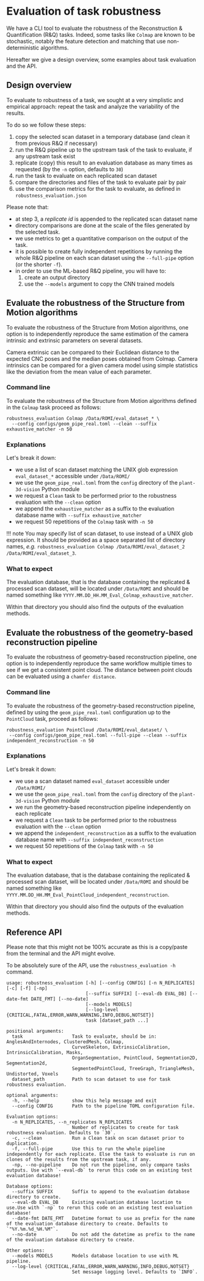 # Evaluation of task robustness

We have a CLI tool to evaluate the robustness of the Reconstruction & Quantification (R&Q) tasks.
Indeed, some tasks like `Colmap` are known to be stochastic, notably the feature detection and matching that use non-deterministic algorithms.

Hereafter we give a design overview, some examples about task evaluation and the API.

## Design overview
To evaluate to robustness of a task, we sought at a very simplistic and empirical approach: repeat the task and analyze the variability of the results.

To do so we follow these steps:

 1. copy the selected scan dataset in a temporary database (and clean it from previous R&Q if necessary)
 2. run the R&Q pipeline up to the upstream task of the task to evaluate, if any upstream task exist
 3. replicate (copy) this result to an evaluation database as many times as requested (by the `-n` option, defaults to `30`)
 4. run the task to evaluate on each replicated scan dataset
 5. compare the directories and files of the task to evaluate pair by pair
 6. use the comparison metrics for the task to evaluate, as defined in `robustness_evaluation.json` 

Please note that:

 - at step 3, a _replicate id_ is appended to the replicated scan dataset name
 - directory comparisons are done at the scale of the files generated by the selected task.
 - we use metrics to get a quantitative comparison on the output of the task.
 - it is possible to create fully independent repetitions by running the whole R&Q pipeline on each scan dataset using the `--full-pipe` option (or the shorter `-f`).
 - in order to use the ML-based R&Q pipeline, you will have to:
   1. create an output directory
   2. use the `--models` argument to copy the CNN trained models


## Evaluate the robustness of the Structure from Motion algorithms

To evaluate the robustness of the Structure from Motion algorithms, one option is to independently reproduce the same estimation of the camera intrinsic and extrinsic parameters on several datasets.

Camera extrinsic can be compared to their Euclidean distance to the expected CNC poses and the median poses obtained from Colmap.
Camera intrinsics can be compared for a given camera model using simple statistics like the deviation from the mean value of each parameter.

### Command line
To evaluate the robustness of the Structure from Motion algorithms defined in the `Colmap` task proceed as follows:
```shell
robustness_evaluation Colmap /Data/ROMI/eval_dataset_* \
  --config configs/geom_pipe_real.toml --clean --suffix exhaustive_matcher -n 50
```

### Explanations
Let's break it down:

 - we use a list of scan dataset matching the UNIX glob expression `eval_dataset_*` accessible under `/Data/ROMI/`
 - we use the `geom_pipe_real.toml` from the `config` directory of the `plant-3d-vision` Python module
 - we request a `Clean` task to be performed prior to the robustness evaluation with the `--clean` option
 - we append the `exhaustive_matcher` as a suffix to the evaluation database name with `--suffix exhaustive_matcher`
 - we request 50 repetitions of the `Colmap` task with `-n 50`

!!! note
    You may specify list of scan dataset, to use instead of a UNIX glob expression.
    It should be provided as a space separated list of directory names, _e.g._ `robustness_evaluation Colmap /Data/ROMI/eval_dataset_2 /Data/ROMI/eval_dataset_3`.

### What to expect
The evaluation database, that is the database containing the replicated & processed scan dataset, will be located under `/Data/ROMI` and should be named something like `YYYY.MM.DD_HH.MM_Eval_Colmap_exhaustive_matcher`.

Within that directory you should also find the outputs of the evaluation methods.


## Evaluate the robustness of the geometry-based reconstruction pipeline

To evaluate the robustness of geometry-based reconstruction pipeline, one option is to independently reproduce the same workflow multiple times to see if we get a consistent point cloud.
The distance between point clouds can be evaluated using a `chamfer distance`.

### Command line
To evaluate the robustness of the geometry-based reconstruction pipeline, defined by using the `geom_pipe_real.toml` configuration up to the `PointCloud` task, proceed as follows:
```shell
robustness_evaluation PointCloud /Data/ROMI/eval_dataset/ \
 --config configs/geom_pipe_real.toml --full-pipe --clean --suffix independent_reconstruction -n 50
```

### Explanations
Let's break it down:

 - we use a scan dataset named `eval_dataset` accessible under `/Data/ROMI/`
 - we use the `geom_pipe_real.toml` from the `config` directory of the `plant-3d-vision` Python module
 - we run the geometry-based reconstruction pipeline independently on each replicate
 - we request a `Clean` task to be performed prior to the robustness evaluation with the `--clean` option
 - we append the `independent_reconstruction` as a suffix to the evaluation database name with `--suffix independent_reconstruction`
 - we request 50 repetitions of the `Colmap` task with `-n 50`

### What to expect
The evaluation database, that is the database containing the replicated & processed scan dataset, will be located under `/Data/ROMI` and should be named something like `YYYY.MM.DD_HH.MM_Eval_PointCloud_independent_reconstruction`.

Within that directory you should also find the outputs of the evaluation methods.


## Reference API
Please note that this might not be 100% accurate as this is a copy/paste from the terminal and the API might evolve.

To be absolutely sure of the API, use the `robustness_evaluation -h` command.

```
usage: robustness_evaluation [-h] [--config CONFIG] [-n N_REPLICATES] [-c] [-f] [-np]
                             [--suffix SUFFIX] [--eval-db EVAL_DB] [--date-fmt DATE_FMT] [--no-date]
                             [--models MODELS]
                             [--log-level {CRITICAL,FATAL,ERROR,WARN,WARNING,INFO,DEBUG,NOTSET}]
                             task [dataset_path ...]

positional arguments:
  task                  Task to evaluate, should be in: AnglesAndInternodes, ClusteredMesh, Colmap,
                        CurveSkeleton, ExtrinsicCalibration, IntrinsicCalibration, Masks,
                        OrganSegmentation, PointCloud, Segmentation2D, Segmentation2d,
                        SegmentedPointCloud, TreeGraph, TriangleMesh, Undistorted, Voxels
  dataset_path          Path to scan dataset to use for task robustness evaluation.

optional arguments:
  -h, --help            show this help message and exit
  --config CONFIG       Path to the pipeline TOML configuration file.

Evaluation options:
  -n N_REPLICATES, --n_replicates N_REPLICATES
                        Number of replicates to create for task robustness evaluation. Defaults to `30`.
  -c, --clean           Run a Clean task on scan dataset prior to duplication.
  -f, --full-pipe       Use this to run the whole pipeline independently for each replicate. Else the task to evaluate is run on clones of the results from the upstream task, if any.
  -np, --no-pipeline    Do not run the pipeline, only compare tasks outputs. Use with `--eval-db` to rerun this code on an existing test evaluation database!

Database options:
  --suffix SUFFIX       Suffix to append to the evaluation database directory to create.
  --eval-db EVAL_DB     Existing evaluation database location to use.Use with `-np` to rerun this code on an existing test evaluation database!
  --date-fmt DATE_FMT   Datetime format to use as prefix for the name of the evaluation database directory to create. Defaults to `"%Y.%m.%d_%H.%M"`.
  --no-date             Do not add the datetime as prefix to the name of the evaluation database directory to create.

Other options:
  --models MODELS       Models database location to use with ML pipeline.
  --log-level {CRITICAL,FATAL,ERROR,WARN,WARNING,INFO,DEBUG,NOTSET}
                        Set message logging level. Defaults to `INFO`.

```
